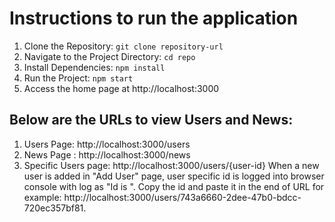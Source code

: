 # Instructions to run the application

1. Clone the Repository:
    `git clone repository-url`
2. Navigate to the Project Directory:
    `cd repo`
3. Install Dependencies:
    `npm install`
4. Run the Project:
   `npm start` 
5. Access the home page at http://localhost:3000

## Below are the URLs to view Users and News:
1) Users Page: http://localhost:3000/users
2) News Page :  http://localhost:3000/news
3) Specific Users page: http://localhost:3000/users/{user-id}
   When a new user is added in "Add User" page, user specific id is logged into browser console with log as "Id is <user-id>".
   Copy the id and paste it in the end of URL for example: http://localhost:3000/users/743a6660-2dee-47b0-bdcc-720ec357bf81.